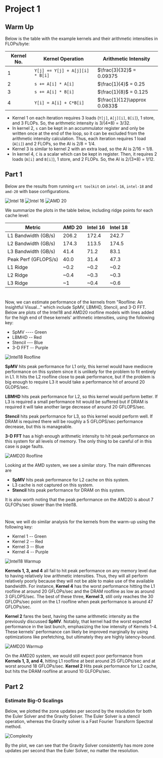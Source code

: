 # Project 1

## Warm Up
Below is the table with the example kernels and their arithmetic intensities in FLOPs/byte:

| Kernel No. | Kernel Operation                 | Arithmetic Intensity        |
| ---        | ---                              | ---                         |
| 1          | `Y[j] += Y[j] + A[j][i] * B[i]`  | $\frac{3}{32}$ = 0.09375    |
| 2          | `s += A[i] * A[i]`               | $\frac{1}{4}$ = 0.25        |
| 3          | `s += A[i] * B[i]`               | $\frac{1}{8}$ = 0.125       |
| 4          | `Y[i] = A[i] + C*B[i]`           | $\frac{1}{12}\approx 0.0833$|
- Kernel 1 on each iteration requires 3 loads (`Y[j]`, `A[j][i]`, `B[i]`), 1 store, and 3 FLOPs. So, the arithmetic intensity is 3/(4*8) = 3/32.
- In kernel 2, `s` can be kept in an accummulator register and only be written once at the end of the loop, so it can be excluded from the arithmetic intensity calculation. Thus, each iteration requires 1 load (`A[i]`) and 2 FLOPs, so the AI is 2/8 = 1/4.
- Kernel 3 is similar to kernel 2 with an extra load, so the AI is 2/16 = 1/8.
- In kernel 4, `C` is a scalar which can be kept in register. Then, it requires 2 loads (`A[i]` and `B[i]`), 1 store, and 2 FLOPs. So, the AI is 2/(3*8) = 1/12.

## Part 1
Below are the results from running `ert toolkit` on `intel-16`, `intel-18` and `amd-20` with base configurations.

![Intel 18](https://github.com/user-attachments/assets/dbb9a7a4-ca5f-46ea-9f12-5208a6b5681e)
![Intel 16](https://github.com/user-attachments/assets/8740852d-4897-4959-bfaf-39dd18d2dc08)
![AMD 20](https://github.com/user-attachments/assets/a239edbd-ba3d-4f90-ab5e-9fa0fa87eccf)

We summarize the plots in the table below, including ridge points for each cache level:

| Metric               | AMD 20 | Intel 16 | Intel 18 |
| ---                  | ---    | ---      | ---      |
| L1 Bandwidth (GB/s)  | 206.2  | 172.4    | 242.7    |
| L2 Bandwidth (GB/s)  | 174.3  | 113.5    | 174.5    |
| L3 Bandwidth (GB/s)  | 41.4   | 71.2     | 83.1     |
| Peak Perf (GFLOPS/s) | 40.0   | 31.4     | 47.3     |
| L1 Ridge             | ~0.2   | ~0.2     | ~0.2     |
| L2 Ridge             | ~0.4   | ~0.3     | ~0.3     |
| L3 Ridge             | ~1     | ~0.4     | ~0.6     |

#

Now, we can estimate performance of the kernels from "Roofline: An Insightful Visual..." which include SpMV, LBMHD, Stencil, and 3-D FFT. Below are plots of the Intel18 and AMD20 roofline models with lines added for the high end of these kernels' arithmetic intensities, using the following key:
- SpMV ---- Green
- LBMHD -- Red
- Stencil --- Blue
- 3-D FFT -- Purple

![Intel18 Roofline](./Roofline_Images/intel18_Roofline_Kernels.png)

__SpMV__ hits peak performance for L1 only, this kernel would have mediocre performance on this system since it is unlikely for the problem to fit entirely in L1. It hits the L2 roofline close to peak performance, but if the problem is big enough to require L3 it would take a performance hit of around 20 GLOPS/sec.

__LBMHD__ hits peak performance for L2, so this kernel would perform better. If L3 is required a small performance hit would be suffered but if DRAM is required it will take another large decrease of around 20 GFLOPS/sec.

__Stencil__ hits peak performance for L3, so this kernel would perform well. If DRAM is required there will be roughly a 5 GFLOPS/sec performance decrease, but this is manageable.

__3-D FFT__ has a high enough arithmetic intensity to hit peak performance on this system for all levels of memory. The only thing to be careful of in this case is page faults.

![AMD20 Roofline](./Roofline_Images/amd20_Roofline_Kernels.png)

Looking at the AMD system, we see a similar story. The main differences are
- __SpMV__ hits peak performance for L2 cache on this system.
- L3 cache is not captured on this system.
- __Stencil__ hits peak performance for DRAM on this system.

It is also worth noting that the peak performance on the AMD20 is about 7 GLFOPs/sec slower than the Intel18.

#

Now, we will do similar analysis for the kernels from the warm-up using the following key:
- Kernel 1 -- Green
- Kernel 2 -- Red
- Kernel 3 -- Blue
- Kernel 4 -- Purple

![Intel18 Warmup](./Roofline_Images/intel18_Warmup_Kernels.png)

__Kernels 1, 3, and 4__ all fail to hit peak performance on any memory level due to having relatively low arithmetic intensities. Thus, they will all perform relatively poorly because they will not be able to make use of the available bandwidth. For instance, __Kernel 4__ has the worst performance hitting the L1 roofline at around 20 GFLOPs/sec and the DRAM roofline as low as around 3 GFLOPS/sec. The best of these three, __Kernel 3__, still only reaches the 30 GFLOPs/sec point on the L1 roofline when peak performance is around 47 GFLOPs/sec.

__Kernel 2__ fares the best, having the same arithmetic intensity as the previously discussed __SpMV__. Notably, that kernel had the worst expected performance in the last bunch, emphasizing the low intensity of Kernels 1-4. These kernels' performance can likely be improved marginally by using optimizations like prefetching, but ultimately they are highly latency-bound.

![AMD20 Warmup](./Roofline_Images/amd20_Warmup_Kernels.png)

On the AMD20 system, we would still expect poor performance from __Kernels 1, 3, and 4__, hitting L1 roofline at best around 25 GFLOPs/sec and at worst around 18 GFLOPs/sec. __Kernel 2__ Hits peak performance for L2 cache, but hits the DRAM roofline at around 10 GLFOPs/sec.

## Part 2

### Estimate Big-O Scalings

Below, we plotted the zone updates per second by the resolution for both the Euler Solver and the Gravity Solver. The Euler Solver is a stencil operation, whereas the Gravity solver is a Fast Fourier Transform Spectral method. 

![Complexity](./agoge_gc_results/complexity.png)

By the plot, we can see that the Gravity Solver consistently has more zone updates per second than the Euler Solver, no matter the resolution. 